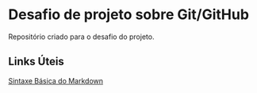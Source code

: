 # Desafio de projeto sobre Git/GitHub
Repositório criado para o desafio do projeto.
## Links Úteis
[Sintaxe Básica do Markdown](https://www.markdownguide.org/basic-syntax/)

